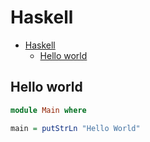 # Haskell

<!--ts-->
* [Haskell](hasekll.md#haskell)
   * [Hello world](hasekll.md#hello-world)

<!-- Added by: runner, at: Sat Jan 29 08:02:41 UTC 2022 -->

<!--te-->

## Hello world
```haskell
module Main where

main = putStrLn "Hello World"
```
